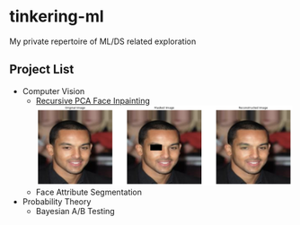 # tinkering-ml

My private repertoire of ML/DS related exploration

## Project List

- Computer Vision
  - [Recursive PCA Face Inpainting](computer_vision/recursive_pca_face_inpainting/)
    ![recursive pca face inpainting](computer_vision/recursive_pca_face_inpainting/asset/recpca.png)
  - Face Attribute Segmentation
- Probability Theory
  - Bayesian A/B Testing